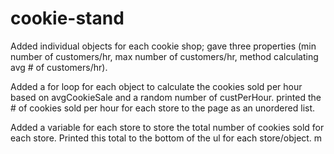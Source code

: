 # cookie-stand

Added individual objects for each cookie shop; gave three properties (min number of customers/hr, max number of customers/hr, method calculating avg # of customers/hr).

Added a for loop for each object to calculate the cookies sold per hour based on avgCookieSale and a random number of custPerHour. printed the # of cookies sold per hour for each store to the page as an unordered list.

Added a variable for each store to store the total number of cookies sold for each store. Printed this total to the bottom of the ul for each store/object.
 m
